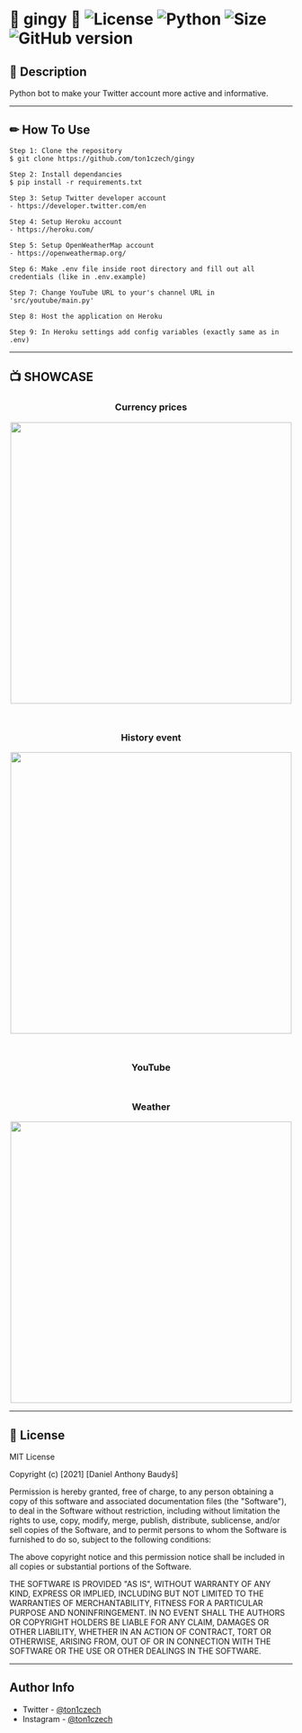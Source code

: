 # 🎂 gingy 🎂 ![License](https://img.shields.io/github/license/ton1czech/gingy.svg) ![Python](https://badgen.net/badge/Python/3.9.5/blue?) ![Size](https://img.shields.io/github/languages/code-size/ton1czech/gingy.svg) ![GitHub version](https://badge.fury.io/gh/ton1czech%2Fgingy.svg)

## 💭 **Description**

Python bot to make your Twitter account more active and informative.

---

## ✏ **How To Use**

```
Step 1: Clone the repository
$ git clone https://github.com/ton1czech/gingy

Step 2: Install dependancies
$ pip install -r requirements.txt

Step 3: Setup Twitter developer account
- https://developer.twitter.com/en

Step 4: Setup Heroku account
- https://heroku.com/

Step 5: Setup OpenWeatherMap account
- https://openweathermap.org/

Step 6: Make .env file inside root directory and fill out all credentials (like in .env.example)

Step 7: Change YouTube URL to your's channel URL in 'src/youtube/main.py'

Step 8: Host the application on Heroku

Step 9: In Heroku settings add config variables (exactly same as in .env)
```

---

## 📺 **SHOWCASE**

<div align="center" style="margin: 0 0 50px">
    <h3><strong>Currency prices</strong></h3>
    <img src="https://i.imgur.com/Lj6K5xZ.jpg" height="500">
</div>

<div align="center" style="margin: 0 0 50px">
    <h3><strong>History event</strong></h3>
    <img src="https://i.imgur.com/qLi074P.jpg" height="500">
</div>

<div align="center" style="margin: 0 0 50px">
    <h3><strong>YouTube</strong></h3>
</div>

<div align="center">
    <h3><strong>Weather</strong></h3>
    <img src="https://i.imgur.com/GiHPGIo.jpg" height="500">
</div>

---

## 📎 **License**

MIT License

Copyright (c) [2021] [Daniel Anthony Baudyš]

Permission is hereby granted, free of charge, to any person obtaining a copy
of this software and associated documentation files (the "Software"), to deal
in the Software without restriction, including without limitation the rights
to use, copy, modify, merge, publish, distribute, sublicense, and/or sell
copies of the Software, and to permit persons to whom the Software is
furnished to do so, subject to the following conditions:

The above copyright notice and this permission notice shall be included in all
copies or substantial portions of the Software.

THE SOFTWARE IS PROVIDED "AS IS", WITHOUT WARRANTY OF ANY KIND, EXPRESS OR
IMPLIED, INCLUDING BUT NOT LIMITED TO THE WARRANTIES OF MERCHANTABILITY,
FITNESS FOR A PARTICULAR PURPOSE AND NONINFRINGEMENT. IN NO EVENT SHALL THE
AUTHORS OR COPYRIGHT HOLDERS BE LIABLE FOR ANY CLAIM, DAMAGES OR OTHER
LIABILITY, WHETHER IN AN ACTION OF CONTRACT, TORT OR OTHERWISE, ARISING FROM,
OUT OF OR IN CONNECTION WITH THE SOFTWARE OR THE USE OR OTHER DEALINGS IN THE
SOFTWARE.

---

## **Author Info**

- Twitter - [@ton1czech](https://twitter.com/ton1czech)
- Instagram - [@ton1czech](https://instagram.com/ton1czech)
